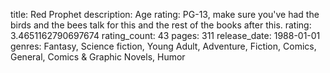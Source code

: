 title: Red Prophet
description: Age rating: PG-13, make sure you've had the birds and the bees talk for this and the rest of the books after this.
rating: 3.4651162790697674
rating_count: 43
pages: 311
release_date: 1988-01-01
genres: Fantasy, Science fiction, Young Adult, Adventure, Fiction, Comics, General, Comics & Graphic Novels, Humor